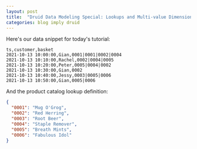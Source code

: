 ```yaml
---
layout: post
title:  "Druid Data Modeling Special: Lookups and Multi-value Dimensions"
categories: blog imply druid
---
```


Here's our data snippet for today's tutorial:
```
ts,customer,basket
2021-10-13 10:00:00,Gian,0001|0001|0002|0004
2021-10-13 10:10:00,Rachel,0002|0004|0005
2021-10-13 10:20:00,Peter,0005|0004|0002
2021-10-13 10:30:00,Gian,0002
2021-10-13 10:40:00,Jessy,0003|0005|0006
2021-10-13 10:50:00,Gian,0005|0006
```
And the product catalog lookup definition:
```json
{
  "0001": "Mug O'Grog",
  "0002": "Red Herring",
  "0003": "Root Beer",
  "0004": "Staple Remover",
  "0005": "Breath Mints",
  "0006": "Fabulous Idol"
}
```
